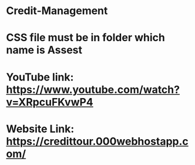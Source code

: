 # Credit-Management
# CSS file must be in folder which name is Assest

# YouTube link: https://www.youtube.com/watch?v=XRpcuFKvwP4

# Website Link: https://credittour.000webhostapp.com/

